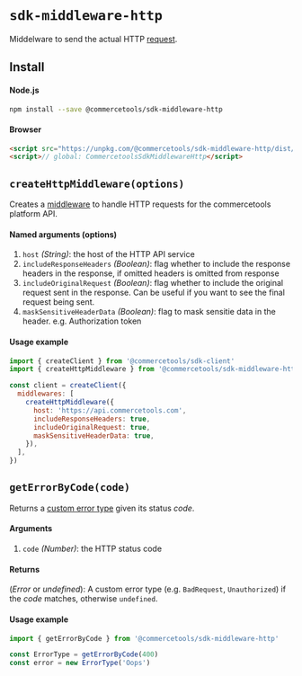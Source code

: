 # `sdk-middleware-http`
Middelware to send the actual HTTP [request](/sdk/Glossary.md#clientrequest).

## Install

#### Node.js
```bash
npm install --save @commercetools/sdk-middleware-http
```

#### Browser
```html
<script src="https://unpkg.com/@commercetools/sdk-middleware-http/dist/commercetools-sdk-middleware-http.min.js"></script>
<script>// global: CommercetoolsSdkMiddlewareHttp</script>
```

## `createHttpMiddleware(options)`

Creates a [middleware](/sdk/Glossary.md#middleware) to handle HTTP requests for the commercetools platform API.

#### Named arguments (options)

1. `host` *(String)*: the host of the HTTP API service
2. `includeResponseHeaders` *(Boolean)*: flag whether to include the response headers in the response, if omitted headers is omitted from response
3. `includeOriginalRequest` *(Boolean)*: flag whether to include the original request sent in the response. Can be useful if you want to see the final request being sent.
4. `maskSensitiveHeaderData` *(Boolean)*: flag to mask sensitie data in the header. e.g. Authorization token

#### Usage example

```js
import { createClient } from '@commercetools/sdk-client'
import { createHttpMiddleware } from '@commercetools/sdk-middleware-http'

const client = createClient({
  middlewares: [
    createHttpMiddleware({
      host: 'https://api.commercetools.com',
      includeResponseHeaders: true,
      includeOriginalRequest: true,
      maskSensitiveHeaderData: true,
    }),
  ],
})
```

## `getErrorByCode(code)`

Returns a [custom error type](/sdk/Glossary.md#httperrortype) given its status *code*.

#### Arguments

1. `code` *(Number)*: the HTTP status code

#### Returns

(*Error* or *undefined*): A custom error type (e.g. `BadRequest`, `Unauthorized`) if the *code* matches, otherwise `undefined`.

#### Usage example

```js
import { getErrorByCode } from '@commercetools/sdk-middleware-http'

const ErrorType = getErrorByCode(400)
const error = new ErrorType('Oops')
```
